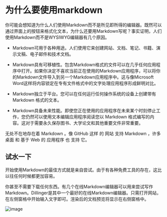 # 为什么要使用markdown

你可能会想知道为什么人们使用Markdown而不是所见即所得的编辑器。既然可以通过界面上的按钮来格式化文本，为什么还要用Markdown写呢？事实证明，人们使用Markdown而不是WYSIWYG编辑器有几个原因。

- Markdown可用于各种用途。人们使用它来创建网站、文档、笔记、书籍、演示文稿、电子邮件和技术文档。

- Markdown具有可移植性。包含Markdown格式的文件可以在几乎任何应用程序中打开。如果你决定不喜欢当前正在使用的Markdown应用程序，可以将你的Markdown文件导入到另一个Markdown应用程序中。这与像Microsoft Word这样将内容锁定在专有文件格式中的文字处理应用程序形成鲜明对比。

- Markdown独立于平台。您可以在任何运行任何操作系统的设备上创建带有 Markdown 格式的文本。

- Markdown具备未来性能。即使您正在使用的应用程序在未来某个时刻停止工作，您仍然可以使用文本编辑应用程序阅读您以 Markdown 格式编写的内容。这对于需要永久保存图书、大学论文和其他重要文件非常重要。

无处不在地存在着 Markdown 。像 GitHub 这样 的 网站 支持 Markdown ，许多 桌面 和 基于 Web 的 应用程序 也 支持 它。

## 试水一下
开始使用Markdown的最佳方式就是亲自尝试。由于有各种免费工具的存在，这比以往任何时候都更加容易。

你甚至不需要下载任何东西。有几个在线Markdown编辑器可以用来尝试写作Markdown。Dillinger是其中一个最好的在线Markdown编辑器。只需打开网站，在左侧窗格中开始输入文字即可。渲染后的文档预览将显示在右侧窗格中。

![image](https://github.com/walihome/docs/assets/59221460/28c1df0b-0615-4b72-9572-69d4c74a4604)
